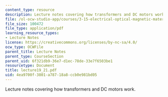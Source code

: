 ```yaml
---
content_type: resource
description: Lecture notes covering how transformers and DC motors work.
file: /ol-ocw-studio-app/courses/3-15-electrical-optical-magnetic-materials-and-devices-fall-2006/4ea9700f3801a78718a8ccb0e981bd05_lecture19_21.pdf
file_size: 100472
file_type: application/pdf
learning_resource_types:
- Lecture Notes
license: https://creativecommons.org/licenses/by-nc-sa/4.0/
ocw_type: OCWFile
parent_title: Lecture Notes
parent_type: CourseSection
parent_uid: 6f321db9-36e7-d1ec-78de-33e7f6503be1
resourcetype: Document
title: lecture19_21.pdf
uid: 4ea9700f-3801-a787-18a8-ccb0e981bd05
---
```

Lecture notes covering how transformers and DC motors work.